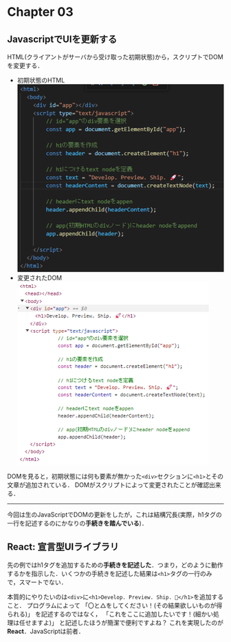 # Chapter 03
## JavascriptでUIを更新する
HTML(クライアントがサーバから受け取った初期状態)から，スクリプトでDOMを変更する．

- 初期状態のHTML
  ![fig_html]
- 変更されたDOM
  ![fig_dom]

DOMを見ると，初期状態には何も要素が無かった`<div>`セクションに`<h1>`とその文章が追加されている．
DOMがスクリプトによって変更されたことが確認出来る．

---
今回は生のJavaScriptでDOMの更新をしたが，これは結構冗長(実際，h1タグの一行を記述するのにかなりの**手続きを踏んでいる**)．

## React: 宣言型UIライブラリ
先の例ではh1タグを追加するための**手続きを記述した**．つまり，どのように動作するかを指示した．いくつかの手続きを記述した結果は`<h1>`タグの一行のみで，スマートでない．

本質的にやりたいのは`<div>`に`<h1>Develop. Preview. Ship. 🚀</h1>`を追加すること．
プログラムによって
「〇と△をしてください！(その結果欲しいものが得られる)」
を記述するのではなく，
「これをここに追加したいです！(細かい処理は任せますよ)」
と記述したほうが簡潔で便利ですよね？
これを実現したのが**React**．JavaScriptは前者．


[fig_html]: ./html.png
[fig_dom]: ./dom.png